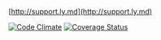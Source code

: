 [http://support.ly.md](http://support.ly.md)

[![Code Climate](https://codeclimate.com/github/modouwifi/support.ly.md/badges/gpa.svg)](https://codeclimate.com/github/modouwifi/support.ly.md)
[![Coverage Status](https://coveralls.io/repos/modouwifi/support.ly.md/badge.png)](https://coveralls.io/r/modouwifi/support.ly.md)
